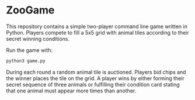 # ZooGame

This repository contains a simple two-player command line game written in Python.
Players compete to fill a 5x5 grid with animal tiles according to their secret
winning conditions.

Run the game with:

```bash
python3 game.py
```

During each round a random animal tile is auctioned. Players bid chips and the
winner places the tile on the grid. A player wins by either forming their secret
sequence of three animals or fulfilling their condition card stating that one
animal must appear more times than another.

